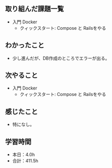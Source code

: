 ## 取り組んだ課題一覧
- 入門 Docker
  - クィックスタート: Compose と Railsをやる
## わかったこと
- 少し進んだが、DB作成のところでエラーが出る。
## 次やること
- 入門 Docker
  - クィックスタート: Compose と Railsをやる
## 感じたこと
- 特になし。
## 学習時間
- 本日：4.0h
- 合計：411.5h